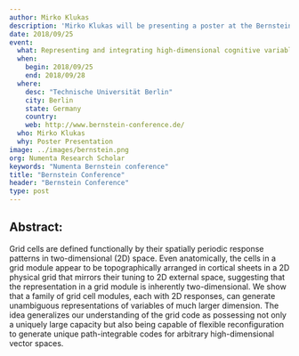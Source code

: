 ```yaml
---
author: Mirko Klukas
description: 'Mirko Klukas will be presenting a poster at the Bernstein Conference in Berlin Germany September 25-28, 2018 on the topic, "Representing and integrating high-dimensional cognitive variables with grid cells."'
date: 2018/09/25
event:
  what: Representing and integrating high-dimensional cognitive variables with grid cells
  when:
    begin: 2018/09/25
    end: 2018/09/28
  where:
    desc: "Technische Universität Berlin"
    city: Berlin
    state: Germany
    country:
    web: http://www.bernstein-conference.de/
  who: Mirko Klukas
  why: Poster Presentation
image: ../images/bernstein.png
org: Numenta Research Scholar
keywords: "Numenta Bernstein conference"
title: "Bernstein Conference"
header: "Bernstein Conference"
type: post
---
```


## Abstract:

Grid cells are defined functionally by their spatially periodic response patterns in two-dimensional (2D) space. Even anatomically, the cells in a grid module appear to be topographically arranged in cortical sheets in a 2D physical grid that mirrors their tuning to 2D external space, suggesting that the representation in a grid module is inherently two-dimensional. We show that a family of grid cell modules, each with 2D responses, can generate unambiguous representations of variables of much larger dimension. The idea generalizes our understanding of the grid code as possessing not only a uniquely large capacity but also being capable of flexible reconfiguration to generate unique path-integrable codes for arbitrary high-dimensional vector spaces.
